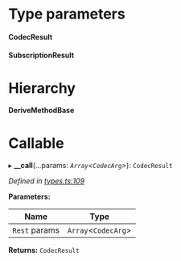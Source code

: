 

# Type parameters
#### CodecResult 
#### SubscriptionResult 
# Hierarchy

**DeriveMethodBase**

# Callable
▸ **__call**(...params: *`Array`<`CodecArg`>*): `CodecResult`

*Defined in [types.ts:109](https://github.com/polkadot-js/api/blob/07ba80b/packages/api/src/types.ts#L109)*

**Parameters:**

| Name | Type |
| ------ | ------ |
| `Rest` params | `Array`<`CodecArg`> |

**Returns:** `CodecResult`


